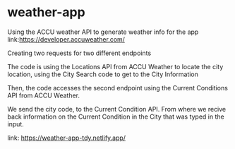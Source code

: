 # weather-app

Using the ACCU weather API to generate weather info for the app
link:https://developer.accuweather.com/

Creating two requests for two different endpoints

The code is using the Locations API from ACCU Weather to locate the city location, using the City Search code to get to the City Information

Then, the code accesses the second endpoint using the Current Conditions API from ACCU Weather.

We send the city code, to the Current Condition API. From where we recive back information on the Current Condition in the City that was typed in the input.

link: https://weather-app-tdy.netlify.app/
